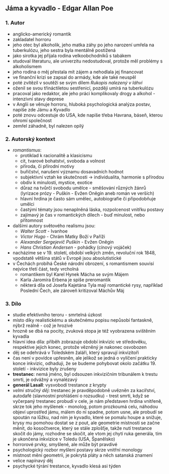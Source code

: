 ## Jáma a kyvadlo - Edgar Allan Poe

### 1. Autor

- anglicko-americký romantik
- zakladatel horroru
- jeho otec byl alkoholik, jeho matka záhy po jeho narození umřela na tuberkulózu, jeho sestra byla mentálně postižená
- jako sirotka jej přijala rodina velkoobchodníků s tabákem
- studoval literaturu, ale univerzitu nedostudoval, protože měl problémy s alkoholismem
- jeho rodina o měj přestala mít zájem a nehodlala jej financovat
- ve finanční krizi se zapsal do armády, kde ale také neuspěl
- poté zvítězil v soutěži se svým dílem *Rukopis nalezený v láhvi*
- oženil se svou třináctiletou sestřenicí, později umírá na tuberkulózu
- pracoval jako redaktor, ale jeho práci komplikovaly drogy a alkohol - intenzivní stavy deprese
- v Anglii se věnuje horroru, hluboká psychologická analýza postav, napíše zde Jámu a Kyvadlo
- poté znovu odcestuje do USA, kde napíše třeba Havrana, báseň, kterou ohromí společnost
- zemřel záhadně, byl nalezen opilý

### 2. Autorský kontext

- *romantismus*: 
	- protiklad k racionalitě a klasicismu
	- cit, tvarové bohatství, svoboda a volnost
	- příroda, či přírodní motivy
	- buřičství, narušení významu dosavadních hodnot
	- subjektivní vztah ke skutečnosti $\rightarrow$ individualita, harmonie s přírodou
	- obdiv k minulosti, mystice, exotice
	- důraz na tvůrčí svobodu umělce - směšování různých žánrů (lyrizace prózy - Puškin - Evžen Oněgin aneb román ve verších)
	- hlavní hrdina je často sám umělec, autobiografie či připodobňuje umělci
	- častými tématy jsou nenaplněná láska, rozpolcenost vnitřku postavy
	- zajímavý je čas v romantických dílech - buď minulost, nebo přítomnost
- dalšími autory světového realismu jsou:
	- *Walter Scott* - Ivanhoe
	- *Victor Hugo* - Chrám Matky Boží v Paříži
	- *Alexander Sergejevič Puškin* - Evžen Oněgin
	- *Hans Christian Andersen* - pohádky (cínový vojáček)
- nacházíme se v 19. století, období velkých změn, revoluční rok 1848, vpodstatě většina států v Evropě jsou absolutistické
- v Čechách probíhá České národní obrození, s romantismem souvisí nejvíce třetí část, tedy vrcholná
	- romantikem byl Karel Hynek Mácha se svým Májem
	- Karla Jaromíra Erbena je spíše preromantik
	- některá díla od Josefa Kajetána Tyla mají romantické rysy, například Poslední Čech, ale zároveň kritizoval Máchův Máj

### 3. Dílo

- studie efektivního teroru - smrtelná úzkost
- místo díky realistickému a skutečnému popisu nepůsobí fantaskně, nýbrž reálně - což je hrozivé
- hrozně se dbá na pocity, zvuková stopa je též vyobrazena svištěním kyvadla
- hlavní idea díla: příběh zobrazuje období inkvizic ve středověku, respektive jejich konec, protože vězněný je nakonec osvobozen
- děj se odehrává v Toledském žaláři, který spravují inkvizitoři
- čas není v povídce upřesněn, ale jelikož se jedná o vylíčení prakticky konce inkvizic, odhaduji, že se budeme pohybovat okolo začátku 19. století - inkvizice byly zrušeny
- **trestanec**: nemá jméno, byl odsouzen inkvizičním tribunálem k trestu smrti, je odvážný a vynalézavý
- **generál Lasall**: vysvobodí trestance z krypty
- *velmi stručný děj*: trestanec je pravděpodobně uvězněn za kacířství, autodafé (slavnostní prohlášení o rozsudku) - trest smrti, když se vyčerpaný trestanec probudí v cele, je nám představen hrdina vnitřeně, skrze tok jeho myšlenek - monolog, potom prozkoumá celu, náhodou objeví uprostřed jámu, málem do ní spadne, potom usne, ale probudí se spoután na lůžku, nad ním je kyvadlo, které se pomalu houpe a snižuje, krysy mu pomohou dostat se z pout, ale geometrie místnosti se začne měnit, do kosočtverce, který se stále zplošťje, takže nutí trestance skočit do jámy, rozhodne se skočit, ale vtom jej chytí ruka generála, tím je ukončena inkvizice v Toledu (USA, Španělsko)
- horrorové prvky, smyšlené, ale může být pravdivé
- psychologický rozbor myšlení postavy skrze vnitřní monology
- místnost mění geometrii, je pokrytá pláty a něch satanská znamení
- velice napínavý děj
- psychycké týrání trestance, kyvadlo klesá asi týden
